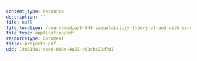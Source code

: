 ```yaml
---
content_type: resource
description: ''
file: null
file_location: /coursemedia/6-844-computability-theory-of-and-with-scheme-spring-2003/19a619a1daad086a4a37d03cbc20d781_project3.pdf
file_type: application/pdf
resourcetype: Document
title: project3.pdf
uid: 19a619a1-daad-086a-4a37-d03cbc20d781
---
```

